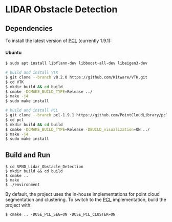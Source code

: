 # LIDAR Obstacle Detection


## Dependencies

To install the latest version of [PCL](http://pointclouds.org/) (currently 1.9.1):

#### Ubuntu 

```bash
$ sudo apt install libflann-dev libboost-all-dev libeigen3-dev 

# build and install VTK
$ git clone --branch v8.2.0 https://github.com/Kitware/VTK.git
$ cd VTK
$ mkdir build && cd build
$ cmake -DCMAKE_BUILD_TYPE=Release ../
$ make -j4
$ sudo make install

# build and install PCL
$ git clone --branch pcl-1.9.1 https://github.com/PointCloudLibrary/pcl.git
$ cd pcl
$ mkdir build && cd build
$ cmake -DCMAKE_BUILD_TYPE=Release -DBUILD_visualization=ON ../
$ make -j4
$ sudo make install
```

## Build and Run

```shell script
$ cd SFND_Lidar_Obstacle_Detection
$ mkdir build && cd build
$ cmake ..
$ make
$ ./environment
```

By default, the project uses the in-house implementations for point cloud
segmentation and clustering. To switch to the [PCL](http://pointclouds.org/)
implementation, build the project with:

```shell script
$ cmake .. -DUSE_PCL_SEG=ON -DUSE_PCL_CLUSTER=ON
```

